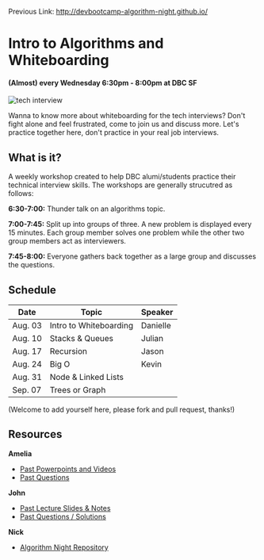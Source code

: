 Previous Link: http://devbootcamp-algorithm-night.github.io/

# Intro to Algorithms and Whiteboarding
#### (Almost) every Wednesday 6:30pm - 8:00pm at DBC SF
![tech interview](whiteboarding.jpg "whiteboarding scenario")

Wanna to know more about whiteboarding for the tech interviews? Don't fight alone and feel frustrated, come to join us and discuss more. Let's practice together here, don't practice in your real job interviews.

## What is it?

A weekly workshop created to help DBC alumi/students practice their technical interview skills. The workshops are generally strucutred as follows:

**6:30-7:00:** Thunder talk on an algorithms topic.

**7:00-7:45:** Split up into groups of three. A new problem is displayed every 15 minutes. Each group member solves one problem while the other two group members act as interviewers.

**7:45-8:00:** Everyone gathers back together as a large group and discusses the questions.

## Schedule

Date | Topic | Speaker
 --- | --- | ---
Aug. 03 | Intro to Whiteboarding | Danielle
Aug. 10 | Stacks & Queues | Julian
Aug. 17 | Recursion | Jason
Aug. 24 | Big O | Kevin
Aug. 31 | Node & Linked Lists |
Sep. 07 | Trees or Graph|

(Welcome to add yourself here, please fork and pull request, thanks!)

## Resources

**Amelia**
- [Past Powerpoints and Videos](https://github.com/adowns01/Intro-to-Whiteboarding-DBC/blob/master/powerpoint_links.md)
- [Past Questions](https://github.com/adowns01/Intro-to-Whiteboarding-DBC/blob/master/questions.md)

**John**
- [Past Lecture Slides & Notes](http://devbootcamp-algorithm-night.github.io/lectures.html)
- [Past Questions / Solutions](http://devbootcamp-algorithm-night.github.io/questions.html)

**Nick**
- [Algorithm Night Repository](https://github.com/psiclops/algorithm-night-slides)
